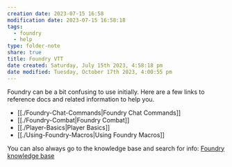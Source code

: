 ```yaml
---
creation date: 2023-07-15 16:58
modification date: 2023-07-15 16:58:18
tags:
  - foundry
  - help
type: folder-note
share: true
title: Foundry VTT
date created: Saturday, July 15th 2023, 4:58:18 pm
date modified: Tuesday, October 17th 2023, 4:00:55 pm
---
```



Foundry can be a bit confusing to use initially. Here are a few links to reference docs and related information to help you. 

- [[./Foundry-Chat-Commands|Foundry Chat Commands]]
- [[./Foundry-Combat|Foundry Combat]]
- [[./Player-Basics|Player Basics]]
- [[./Using-Foundry-Macros|Using Foundry Macros]]


You can also always go to the knowledge base and search for info: [Foundry knowledge base](https://foundryvtt.com/kb)